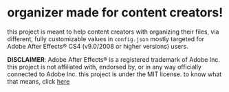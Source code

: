 # organizer made for content creators!

this project is meant to help content creators with organizing their files, via different, fully customizable values in ``config.json``
mostly targeted for Adobe After Effects® CS4 (v9.0/2008 or higher versions) users.

**DISCLAIMER**: Adobe After Effects® is a registered trademark of Adobe Inc. this project is not affiliated with, endorsed by, or in any way officially connected to Adobe Inc.
this project is under the MIT license. to know what that means, click [here](https://choosealicense.com/)
